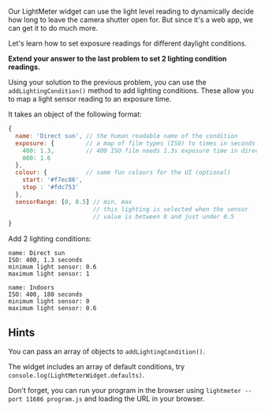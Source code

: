Our LightMeter widget can use the light level reading to dynamically decide how long to leave the camera shutter open for. But since it's a web app, we can get it to do much more.

Let's learn how to set exposure readings for different daylight conditions.

__Extend your answer to the last problem to set 2 lighting condition readings.__

Using your solution to the previous problem, you can use the `addLightingCondition()` method to add lighting conditions. These allow you to map a light sensor reading to an exposure time.

It takes an object of the following format:

```js
{
  name: 'Direct sun', // the human readable name of the condition
  exposure: {         // a map of film types (ISO) to times in seconds
    400: 1.3,         // 400 ISO film needs 1.3s exposure time in direct sun
    800: 1.6
  },
  colour: {           // some fun colours for the UI (optional)
    start: '#f7ec86',
    stop : '#fdc753'
  },
  sensorRange: [0, 0.5] // min, max
                        // this lighting is selected when the sensor
                        // value is between 0 and just under 0.5
}
```

Add 2 lighting conditions:

    name: Direct sun
    ISO: 400, 1.3 seconds
    minimum light sensor: 0.6
    maximum light sensor: 1

    name: Indoors
    ISO: 400, 180 seconds
    minimum light sensor: 0
    maximum light sensor: 0.6

## Hints

You can pass an array of objects to `addLightingCondition()`.

The widget includes an array of default conditions, try `console.log(LightMeterWidget.defaults)`.

Don't forget, you can run your program in the browser using `lightmeter --port 11686 program.js` and loading the URL in your browser.

